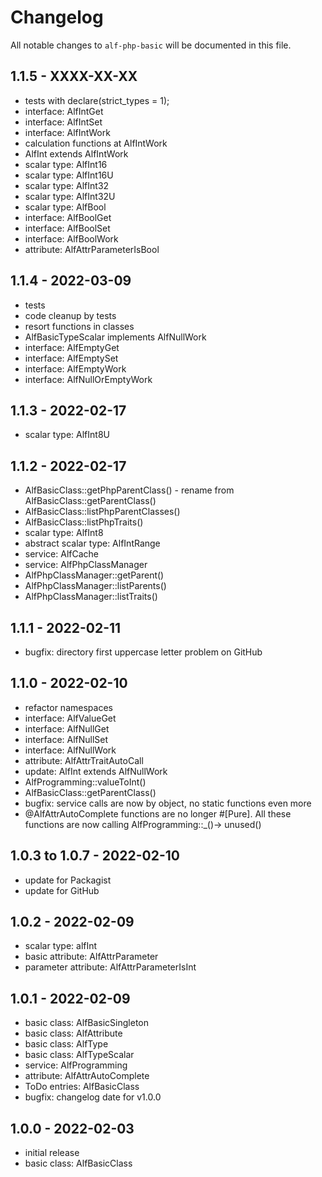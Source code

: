 # Changelog

All notable changes to `alf-php-basic` will be documented in this file.

## 1.1.5 - XXXX-XX-XX

- tests with declare(strict_types = 1);
- interface: AlfIntGet
- interface: AlfIntSet
- interface: AlfIntWork
- calculation functions at AlfIntWork
- AlfInt extends AlfIntWork
- scalar type: AlfInt16
- scalar type: AlfInt16U
- scalar type: AlfInt32
- scalar type: AlfInt32U
- scalar type: AlfBool
- interface: AlfBoolGet
- interface: AlfBoolSet
- interface: AlfBoolWork
- attribute: AlfAttrParameterIsBool

## 1.1.4 - 2022-03-09

- tests
- code cleanup by tests
- resort functions in classes
- AlfBasicTypeScalar implements AlfNullWork
- interface: AlfEmptyGet
- interface: AlfEmptySet
- interface: AlfEmptyWork
- interface: AlfNullOrEmptyWork

## 1.1.3 - 2022-02-17

- scalar type: AlfInt8U

## 1.1.2 - 2022-02-17

- AlfBasicClass::getPhpParentClass() - rename from AlfBasicClass::getParentClass()
- AlfBasicClass::listPhpParentClasses()
- AlfBasicClass::listPhpTraits()
- scalar type: AlfInt8
- abstract scalar type: AlfIntRange
- service: AlfCache
- service: AlfPhpClassManager
- AlfPhpClassManager::getParent()
- AlfPhpClassManager::listParents()
- AlfPhpClassManager::listTraits()

## 1.1.1 - 2022-02-11

- bugfix: directory first uppercase letter problem on GitHub

## 1.1.0 - 2022-02-10

- refactor namespaces
- interface: AlfValueGet
- interface: AlfNullGet
- interface: AlfNullSet
- interface: AlfNullWork
- attribute: AlfAttrTraitAutoCall
- update: AlfInt extends AlfNullWork
- AlfProgramming::valueToInt()
- AlfBasicClass::getParentClass()
- bugfix: service calls are now by object, no static functions even more
- @AlfAttrAutoComplete functions are no longer #[Pure]. All these functions are now calling AlfProgramming::_()->
  unused()

## 1.0.3 to 1.0.7 - 2022-02-10

- update for Packagist
- update for GitHub

## 1.0.2 - 2022-02-09

- scalar type: alfInt
- basic attribute: AlfAttrParameter
- parameter attribute: AlfAttrParameterIsInt

## 1.0.1 - 2022-02-09

- basic class: AlfBasicSingleton
- basic class: AlfAttribute
- basic class: AlfType
- basic class: AlfTypeScalar
- service: AlfProgramming
- attribute: AlfAttrAutoComplete
- ToDo entries: AlfBasicClass
- bugfix: changelog date for v1.0.0

## 1.0.0 - 2022-02-03

- initial release
- basic class: AlfBasicClass
